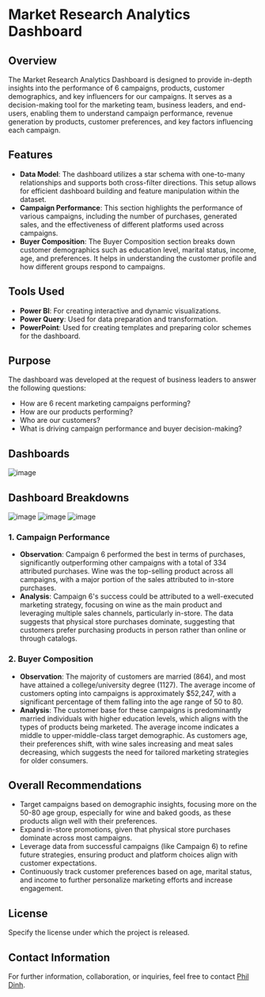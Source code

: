# Market Research Analytics Dashboard

## Overview  
The Market Research Analytics Dashboard is designed to provide in-depth insights into the performance of 6 campaigns, products, customer demographics, and key influencers for our campaigns. It serves as a decision-making tool for the marketing team, business leaders, and end-users, enabling them to understand campaign performance, revenue generation by products, customer preferences, and key factors influencing each campaign.

## Features  
- **Data Model**: The dashboard utilizes a star schema with one-to-many relationships and supports both cross-filter directions. This setup allows for efficient dashboard building and feature manipulation within the dataset.
- **Campaign Performance**: This section highlights the performance of various campaigns, including the number of purchases, generated sales, and the effectiveness of different platforms used across campaigns.
- **Buyer Composition**: The Buyer Composition section breaks down customer demographics such as education level, marital status, income, age, and preferences. It helps in understanding the customer profile and how different groups respond to campaigns.

## Tools Used  
- **Power BI**: For creating interactive and dynamic visualizations.
- **Power Query**: Used for data preparation and transformation.
- **PowerPoint**: Used for creating templates and preparing color schemes for the dashboard.

## Purpose  
The dashboard was developed at the request of business leaders to answer the following questions:
- How are 6 recent marketing campaigns performing?
- How are our products performing?
- Who are our customers?
- What is driving campaign performance and buyer decision-making?

## Dashboards  
![image](https://github.com/user-attachments/assets/d93c3ab5-0abe-4fda-9ed7-bc58599b9f88)


## Dashboard Breakdowns  
![image](https://github.com/user-attachments/assets/56217787-0fbf-4e54-850e-f444031dfca6)
![image](https://github.com/user-attachments/assets/5560a7ff-1cfa-4b5b-8f33-9afa45016113)
![image](https://github.com/user-attachments/assets/312c5704-a22d-449f-9412-7d8746210c78)


### 1. Campaign Performance
- **Observation**: Campaign 6 performed the best in terms of purchases, significantly outperforming other campaigns with a total of 334 attributed purchases. Wine was the top-selling product across all campaigns, with a major portion of the sales attributed to in-store purchases.
- **Analysis**: Campaign 6's success could be attributed to a well-executed marketing strategy, focusing on wine as the main product and leveraging multiple sales channels, particularly in-store. The data suggests that physical store purchases dominate, suggesting that customers prefer purchasing products in person rather than online or through catalogs.

### 2. Buyer Composition
- **Observation**: The majority of customers are married (864), and most have attained a college/university degree (1127). The average income of customers opting into campaigns is approximately $52,247, with a significant percentage of them falling into the age range of 50 to 80.
- **Analysis**: The customer base for these campaigns is predominantly married individuals with higher education levels, which aligns with the types of products being marketed. The average income indicates a middle to upper-middle-class target demographic. As customers age, their preferences shift, with wine sales increasing and meat sales decreasing, which suggests the need for tailored marketing strategies for older consumers.

## Overall Recommendations  
- Target campaigns based on demographic insights, focusing more on the 50-80 age group, especially for wine and baked goods, as these products align well with their preferences.
- Expand in-store promotions, given that physical store purchases dominate across most campaigns.  
- Leverage data from successful campaigns (like Campaign 6) to refine future strategies, ensuring product and platform choices align with customer expectations.
- Continuously track customer preferences based on age, marital status, and income to further personalize marketing efforts and increase engagement.

## License  
Specify the license under which the project is released.

## Contact Information  
For further information, collaboration, or inquiries, feel free to contact [Phil Dinh](mailto:phildinhdata@gmail.com).

